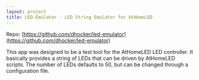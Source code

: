 ```yaml
---
layout: project
title: LED-Emulator - LED String Emulator for AtHomeLED
---
```


Repo: [https://github.com/dhocker/led-emulator](https://github.com/dhocker/led-emulator)

This app was designed to be a test tool for the AtHomeLED LED controller. 
It basically provides a string of LEDs that can be driven by AtHomeLED scripts. 
The number of LEDs defaults to 50, but can be changed through a configuration file.
